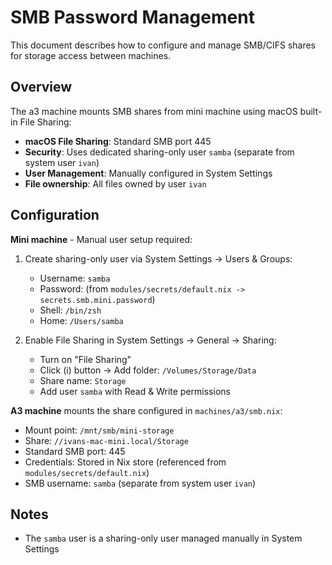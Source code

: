 # SMB Password Management

This document describes how to configure and manage SMB/CIFS shares for storage access between machines.

## Overview

The a3 machine mounts SMB shares from mini machine using macOS built-in File Sharing:

- **macOS File Sharing**: Standard SMB port 445
- **Security**: Uses dedicated sharing-only user `samba` (separate from system user `ivan`)
- **User Management**: Manually configured in System Settings
- **File ownership**: All files owned by user `ivan`

## Configuration

**Mini machine** - Manual user setup required:

1. Create sharing-only user via System Settings → Users & Groups:
   - Username: `samba`
   - Password: (from `modules/secrets/default.nix -> secrets.smb.mini.password`)
   - Shell: `/bin/zsh`
   - Home: `/Users/samba`

2. Enable File Sharing in System Settings → General → Sharing:
   - Turn on "File Sharing"
   - Click (i) button → Add folder: `/Volumes/Storage/Data`
   - Share name: `Storage`
   - Add user `samba` with Read & Write permissions

**A3 machine** mounts the share configured in `machines/a3/smb.nix`:
- Mount point: `/mnt/smb/mini-storage`
- Share: `//ivans-mac-mini.local/Storage`
- Standard SMB port: 445
- Credentials: Stored in Nix store (referenced from `modules/secrets/default.nix`)
- SMB username: `samba` (separate from system user `ivan`)

## Notes

- The `samba` user is a sharing-only user managed manually in System Settings
